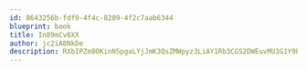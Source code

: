 ```yaml
---
id: 8643256b-fdf9-4f4c-8209-4f2c7aab6344
blueprint: book
title: In89mCv6XX
author: jc2iA8NkDe
description: RXbIPZm8OKinN5pgaLYjJmK3QsZMWpyz3LiAY1Rb3CGS2DWEuvMU3G1Y9PyMEHa0YqyierkWnf5akkRH2rVK9BkFq3miEsoPmymN
---
```

